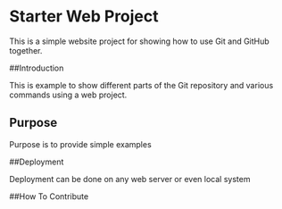 # Starter Web Project

This is a simple website project for showing how to use Git and GitHub together.

##Introduction

This is example to show different parts of the Git repository and various commands using a web project.

## Purpose

Purpose is to provide simple examples

##Deployment

Deployment can be done on any web server or even local system

##How To Contribute